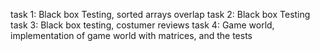 task 1: Black box Testing, sorted arrays overlap
task 2: Black box Testing
task 3: Black box testing, costumer reviews
task 4: Game world, implementation of game world with matrices, and the tests

